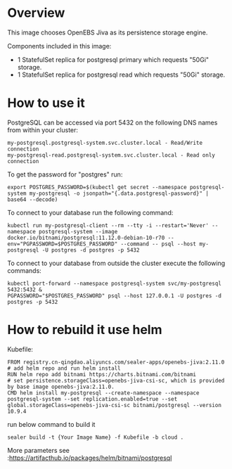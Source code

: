 # Overview

This image chooses OpenEBS Jiva as its persistence storage engine.

Components included in this image:

* 1 StatefulSet replica for postgresql primary which requests "50Gi" storage.
* 1 StatefulSet replica for postgresql read which requests "50Gi" storage.

# How to use it

PostgreSQL can be accessed via port 5432 on the following DNS names from within your cluster:

    my-postgresql.postgresql-system.svc.cluster.local - Read/Write connection
    my-postgresql-read.postgresql-system.svc.cluster.local - Read only connection

To get the password for "postgres" run:

    export POSTGRES_PASSWORD=$(kubectl get secret --namespace postgresql-system my-postgresql -o jsonpath="{.data.postgresql-password}" | base64 --decode)

To connect to your database run the following command:

    kubectl run my-postgresql-client --rm --tty -i --restart='Never' --namespace postgresql-system --image docker.io/bitnami/postgresql:11.12.0-debian-10-r70 --env="PGPASSWORD=$POSTGRES_PASSWORD" --command -- psql --host my-postgresql -U postgres -d postgres -p 5432

To connect to your database from outside the cluster execute the following commands:

    kubectl port-forward --namespace postgresql-system svc/my-postgresql 5432:5432 &
    PGPASSWORD="$POSTGRES_PASSWORD" psql --host 127.0.0.1 -U postgres -d postgres -p 5432

# How to rebuild it use helm

Kubefile:

```shell
FROM registry.cn-qingdao.aliyuncs.com/sealer-apps/openebs-jiva:2.11.0
# add helm repo and run helm install
RUN helm repo add bitnami https://charts.bitnami.com/bitnami
# set persistence.storageClass=openebs-jiva-csi-sc, which is provided by base image openebs-jiva:2.11.0.
CMD helm install my-postgresql --create-namespace --namespace postgresql-system --set replication.enabled=true --set global.storageClass=openebs-jiva-csi-sc bitnami/postgresql --version 10.9.4
```

run below command to build it

```shell
sealer build -t {Your Image Name} -f Kubefile -b cloud .
```

More parameters see :https://artifacthub.io/packages/helm/bitnami/postgresql